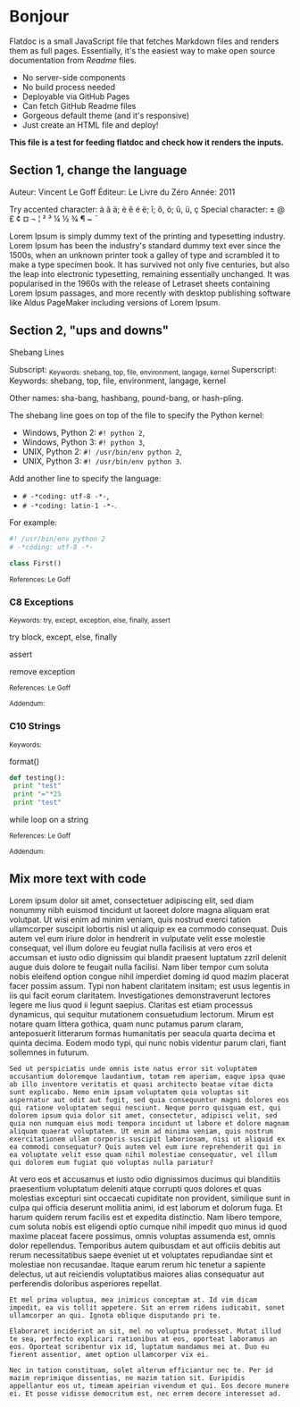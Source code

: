 Bonjour
=======

Flatdoc is a small JavaScript file that fetches Markdown files and renders them
as full pages. Essentially, it's the easiest
way to make open source documentation from *Readme* files.

 * No server-side components
 * No build process needed
 * Deployable via GitHub Pages
 * Can fetch GitHub Readme files
 * Gorgeous default theme (and it's responsive)
 * Just create an HTML file and deploy!

**This file is a test for feeding flatdoc and check how it renders the inputs.** 

## Section 1, change the language

Auteur: Vincent Le Goff
Éditeur: Le Livre du Zéro
Année: 2011

Try accented character: à â ä; è ê é ë; î; ô, ö; û, ü, ç
Special character: ± @ £ ¢ ¤ ¬ ¦ ² ³ ¼ ½ ¾ ¶ ~ ¯ ­

Lorem Ipsum is simply dummy text of the printing and typesetting industry. Lorem Ipsum has been the industry's standard dummy text ever since the 1500s, when an unknown printer took a galley of type and scrambled it to make a type specimen book. It has survived not only five centuries, but also the leap into electronic typesetting, remaining essentially unchanged. It was popularised in the 1960s with the release of Letraset sheets containing Lorem Ipsum passages, and more recently with desktop publishing software like Aldus PageMaker including versions of Lorem Ipsum.

## Section 2, "ups and downs"

Shebang Lines

Subscript: <sub>Keywords: shebang, top, file, environment, langage, kernel</sub>
Superscript: <super>Keywords: shebang, top, file, environment, langage, kernel</super>

Other names: sha-bang, hashbang, pound-bang, or hash-pling.
 
The shebang line goes on top of the file to specify the Python kernel:

- Windows, Python 2: `#! python 2`,
- Windows, Python 3: `#! python 3`,
- UNIX, Python 2: `#! /usr/bin/env python 2`,
- UNIX, Python 3: `#! /usr/bin/env python 3`.

Add another line to specify the language:

- `# -*coding: utf-8 -*-`,
- `# -*coding: latin-1 -*-`.

For example:

```python
#! /usr/bin/env python 2
# -*coding: utf-8 -*-

class First()

```

<sub>References: Le Goff</sub>

### C8 Exceptions

<sub>Keywords: try, except, exception, else, finally, assert</sub>

try block, except, else, finally

assert

remove exception

<sub>References: Le Goff</sub>

<sub>Addendum: </sub>

### C10 Strings

<sub>Keywords: </sub>

format()

```python
def testing():
 print "test"
 print "="*25
 print "test"
```

while loop on a string

<sub>References: Le Goff</sub>

<sub>Addendum: </sub>

## Mix more text with code

Lorem ipsum dolor sit amet, consectetuer adipiscing elit, sed diam nonummy nibh euismod tincidunt ut laoreet dolore magna aliquam erat volutpat. Ut wisi enim ad minim veniam, quis nostrud exerci tation ullamcorper suscipit lobortis nisl ut aliquip ex ea commodo consequat. Duis autem vel eum iriure dolor in hendrerit in vulputate velit esse molestie consequat, vel illum dolore eu feugiat nulla facilisis at vero eros et accumsan et iusto odio dignissim qui blandit praesent luptatum zzril delenit augue duis dolore te feugait nulla facilisi. Nam liber tempor cum soluta nobis eleifend option congue nihil imperdiet doming id quod mazim placerat facer possim assum. Typi non habent claritatem insitam; est usus legentis in iis qui facit eorum claritatem. Investigationes demonstraverunt lectores legere me lius quod ii legunt saepius. Claritas est etiam processus dynamicus, qui sequitur mutationem consuetudium lectorum. Mirum est notare quam littera gothica, quam nunc putamus parum claram, anteposuerit litterarum formas humanitatis per seacula quarta decima et quinta decima. Eodem modo typi, qui nunc nobis videntur parum clari, fiant sollemnes in futurum.

```text
Sed ut perspiciatis unde omnis iste natus error sit voluptatem accusantium doloremque laudantium, totam rem aperiam, eaque ipsa quae ab illo inventore veritatis et quasi architecto beatae vitae dicta sunt explicabo. Nemo enim ipsam voluptatem quia voluptas sit aspernatur aut odit aut fugit, sed quia consequuntur magni dolores eos qui ratione voluptatem sequi nesciunt. Neque porro quisquam est, qui dolorem ipsum quia dolor sit amet, consectetur, adipisci velit, sed quia non numquam eius modi tempora incidunt ut labore et dolore magnam aliquam quaerat voluptatem. Ut enim ad minima veniam, quis nostrum exercitationem ullam corporis suscipit laboriosam, nisi ut aliquid ex ea commodi consequatur? Quis autem vel eum iure reprehenderit qui in ea voluptate velit esse quam nihil molestiae consequatur, vel illum qui dolorem eum fugiat quo voluptas nulla pariatur?
```

At vero eos et accusamus et iusto odio dignissimos ducimus qui blanditiis praesentium voluptatum deleniti atque corrupti quos dolores et quas molestias excepturi sint occaecati cupiditate non provident, similique sunt in culpa qui officia deserunt mollitia animi, id est laborum et dolorum fuga. Et harum quidem rerum facilis est et expedita distinctio. Nam libero tempore, cum soluta nobis est eligendi optio cumque nihil impedit quo minus id quod maxime placeat facere possimus, omnis voluptas assumenda est, omnis dolor repellendus. Temporibus autem quibusdam et aut officiis debitis aut rerum necessitatibus saepe eveniet ut et voluptates repudiandae sint et molestiae non recusandae. Itaque earum rerum hic tenetur a sapiente delectus, ut aut reiciendis voluptatibus maiores alias consequatur aut perferendis doloribus asperiores repellat.

```text
Et mel prima voluptua, mea inimicus conceptam at. Id vim dicam impedit, ea vis tollit appetere. Sit an errem ridens iudicabit, sonet ullamcorper an qui. Ignota oblique disputando pri te.

Elaboraret inciderint an sit, mel no voluptua prodesset. Mutat illud te sea, perfecto explicari rationibus at eos, oporteat laboramus an eos. Oporteat scribentur vix id, luptatum mandamus mei at. Duo eu fierent assentior, amet option ullamcorper vix ei.

Nec in tation constituam, solet alterum efficiantur nec te. Per id mazim reprimique dissentias, ne mazim tation sit. Euripidis appellantur eos ut, timeam apeirian vivendum et qui. Eos decore munere ei. Et posse vidisse democritum est, nec errem decore interesset ad.
```
